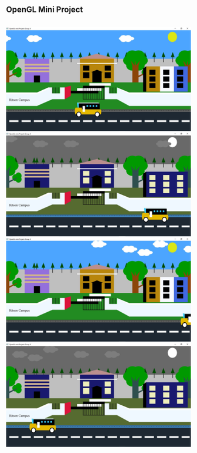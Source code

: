 ## OpenGL Mini Project
<br>
<img src="images/1.jpg" alt="JustDjango">
<br>
<img src="images/2.jpg" alt="JustDjango">
<br>
<img src="images/3.jpg" alt="JustDjango">
<br>
<img src="images/4.jpg" alt="JustDjango">
